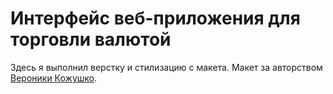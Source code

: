 # Интерфейс веб-приложения для торговли валютой

Здесь я выполнил верстку и стилизацию с макета. Макет за авторством [Вероники Кожушко](https://github.com/nikakozhushko).
